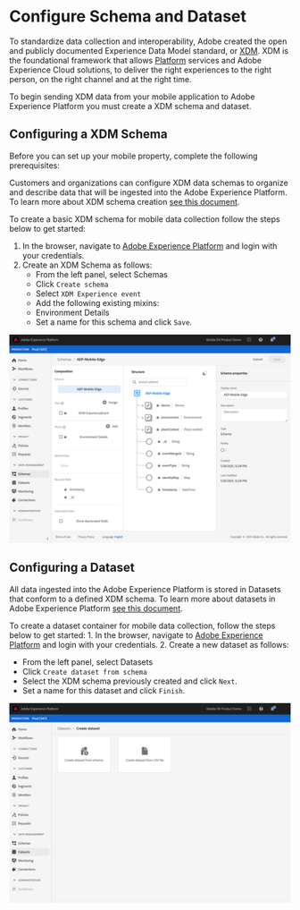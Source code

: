 # Configure Schema and Dataset

To standardize data collection and interoperability, Adobe created the open and publicly documented Experience Data Model standard, or [XDM](https://experienceleague.adobe.com/docs/experience-platform/xdm/home.html). XDM is the foundational framework that allows [Platform](https://experienceleague.adobe.com/docs/experience-platform/landing/home.html) services and Adobe Experience Cloud solutions, to deliver the right experiences to the right person, on the right channel and at the right time.

To begin sending XDM data from your mobile application to Adobe Experience Platform you must create a XDM schema and dataset.

## Configuring a XDM Schema

Before you can set up your mobile property, complete the following prerequisites:

Customers and organizations can configure XDM data schemas to organize and describe data that will be ingested into the Adobe Experience Platform. To learn more about XDM schema creation [see this document](https://experienceleague.adobe.com/docs/experience-platform/xdm/schema/composition.html?lang=en#understanding-schemas).

To create a basic XDM schema for mobile data collection follow the steps below to get started:

1. In the browser, navigate to [Adobe Experience Platform](https://experience.adobe.com/platform) and login with your credentials.
2. Create an XDM Schema as follows:
   * From the left panel, select Schemas
   * Click `Create schema`
   * Select `XDM Experience event`
   * Add the following existing mixins:
   * Environment Details
   * Set a name for this schema and click `Save`.

![Create XDM Schema](../.gitbook/assets/AEP_Edge_CreateXDMSchema.png)

## Configuring a Dataset

All data ingested into the Adobe Experience Platform is stored in Datasets that conform to a defined XDM schema. To learn more about datasets in Adobe Experience Platform [see this document](https://experienceleague.adobe.com/docs/experience-platform/catalog/datasets/overview.html?lang=en#datasets).

To create a dataset container for mobile data collection, follow the steps below to get started: 1. In the browser, navigate to [Adobe Experience Platform](https://experience.adobe.com/platform) and login with your credentials. 2. Create a new dataset as follows:

* From the left panel, select Datasets
* Click `Create dataset from schema`
* Select the XDM schema previously created and click `Next`.
* Set a name for this dataset and click `Finish`.

![Create Dataset](../.gitbook/assets/AEP_Edge_CreateDatasetfromSchema.png)

